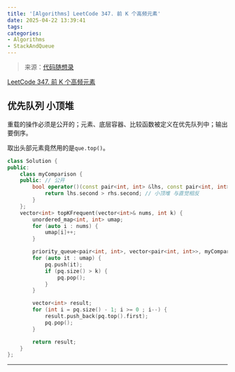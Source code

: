 ```yaml
---
title: '[Algorithms] LeetCode 347. 前 K 个高频元素'
date: 2025-04-22 13:39:41
tags:
categories:
- Algorithms
- StackAndQueue
---
```


> 来源：[代码随想录](https://programmercarl.com/)

[LeetCode 347. 前 K 个高频元素](https://leetcode.cn/problems/top-k-frequent-elements/description/)

## 优先队列 小顶堆

重载的操作必须是公开的；元素、底层容器、比较函数被定义在优先队列中；输出要倒序。

取出头部元素竟然用的是`que.top()`。

```cpp
class Solution {
public:
    class myComparison {
    public: // 公开
        bool operator()(const pair<int, int> &lhs, const pair<int, int> &rhs) {
            return lhs.second > rhs.second; // 小顶堆 与直觉相反
        }
    };
    vector<int> topKFrequent(vector<int>& nums, int k) {
        unordered_map<int, int> umap;
        for (auto i : nums) {
            umap[i]++;
        }

        priority_queue<pair<int, int>, vector<pair<int, int>>, myComparison> pq;
        for (auto it : umap) {
            pq.push(it);
            if (pq.size() > k) {
                pq.pop();
            }
        }

        vector<int> result;
        for (int i = pq.size() - 1; i >= 0 ; i--) {
            result.push_back(pq.top().first);
            pq.pop();
        }

        return result;
    }
};
```

---
